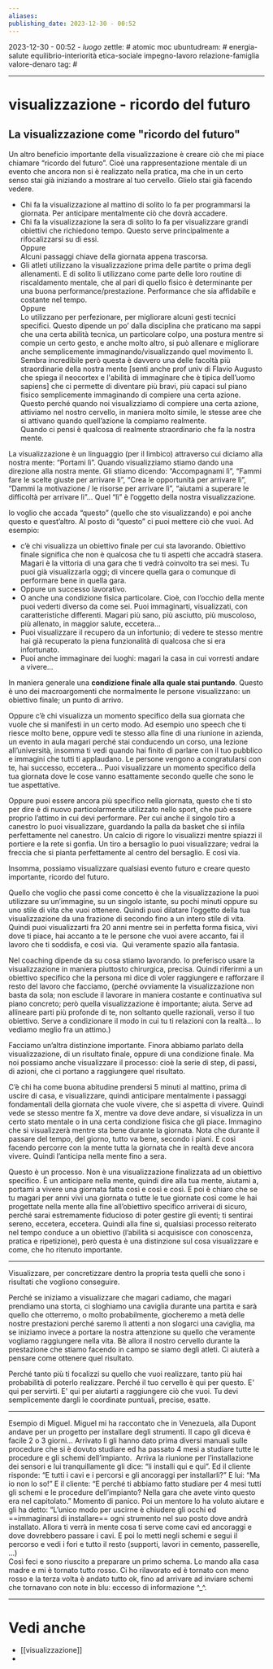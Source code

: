 ```yaml
---
aliases: 
publishing_date: 2023-12-30 - 00:52
---
```

2023-12-30 - 00:52 - *luogo*
zettle: # atomic moc
ubuntudream: # energia-salute equilibrio-interiorità etica-sociale impegno-lavoro relazione-famiglia valore-denaro 
tag: #

---
# visualizzazione - ricordo del futuro


## La visualizzazione come "ricordo del futuro"

Un altro beneficio importante della visualizzazione è creare ciò che mi piace chiamare “ricordo del futuro”. Cioè una rappresentazione mentale di un evento che ancora non si è realizzato nella pratica, ma che in un certo senso stai già iniziando a mostrare al tuo cervello. Glielo stai già facendo vedere.

- Chi fa la visualizzazione al mattino di solito lo fa per programmarsi la giornata. Per anticipare mentalmente ciò che dovrà accadere. 
- Chi fa la visualizzazione la sera di solito lo fa per visualizzare grandi obiettivi che richiedono tempo. Questo serve principalmente a rifocalizzarsi su di essi.  
    Oppure  
    Alcuni passaggi chiave della giornata appena trascorsa.
- Gli atleti utilizzano la visualizzazione prima delle partite o prima degli allenamenti. E di solito li utilizzano come parte delle loro routine di riscaldamento mentale, che al pari di quello fisico è determinante per una buona performance/prestazione. Performance che sia affidabile e costante nel tempo.  
    Oppure  
    Lo utilizzano per perfezionare, per migliorare alcuni gesti tecnici specifici. Questo dipende un po’ dalla disciplina che praticano ma sappi che una certa abilità tecnica, un particolare colpo, una postura mentre si compie un certo gesto, e anche molto altro, si può allenare e migliorare anche semplicemente immaginando/visualizzando quel movimento lì. Sembra incredibile però questa è davvero una delle facoltà più straordinarie della nostra mente [senti anche prof univ di Flavio Augusto che spiega il neocortex e l'abilità di immaginare che è tipica dell’uomo sapiens] che ci permette di diventare più bravi, più capaci sul piano fisico semplicemente immaginando di compiere una certa azione. Questo perché quando noi visualizziamo di compiere una certa azione, attiviamo nel nostro cervello, in maniera molto simile, le stesse aree che si attivano quando quell’azione la compiamo realmente.  
    Quando ci pensi è qualcosa di realmente straordinario che fa la nostra mente.
  

La visualizzazione è un linguaggio (per il limbico) attraverso cui diciamo alla nostra mente: “Portami lì”. Quando visualizziamo stiamo dando una direzione alla nostra mente. Gli stiamo dicendo: “Accompagnami lì”, “Fammi fare le scelte giuste per arrivare lì”, “Crea le opportunità per arrivare lì”, “Dammi la motivazione / le risorse per arrivare lì”, “aiutami a superare le difficoltà per arrivare lì”... Quel “lì” è l’oggetto della nostra visualizzazione. 

Io voglio che accada “questo” (quello che sto visualizzando) e poi anche questo e quest’altro.
Al posto di “questo” ci puoi mettere ciò che vuoi. 
Ad esempio: 
- c’è chi visualizza un obiettivo finale per cui sta lavorando. Obiettivo finale significa che non è qualcosa che tu ti aspetti che accadrà stasera. Magari è la vittoria di una gara che ti vedrà coinvolto tra sei mesi. Tu puoi già visualizzarla oggi; di vincere quella gara o comunque di performare bene in quella gara. 
- Oppure un successo lavorativo.
- O anche una condizione fisica particolare. Cioè, con l’occhio della mente puoi vederti diverso da come sei. Puoi immaginarti, visualizzati, con caratteristiche differenti. Magari più sano, più asciutto, più muscoloso, più allenato, in maggior salute, eccetera…
- Puoi visualizzare il recupero da un infortunio; di vedere te stesso mentre hai già recuperato la piena funzionalità di qualcosa che si era infortunato.
- Puoi anche immaginare dei luoghi: magari la casa in cui vorresti andare a vivere…

In maniera generale una **condizione finale alla quale stai puntando**. Questo è uno dei macroargomenti che normalmente le persone visualizzano: un obiettivo finale; un punto di arrivo.

Oppure c’è chi visualizza un momento specifico della sua giornata che vuole che si manifesti in un certo modo. Ad esempio uno speech che ti riesce molto bene, oppure vedi te stesso alla fine di una riunione in azienda, un evento in aula magari perché stai conducendo un corso, una lezione all’università, insomma ti vedi quando hai finito di parlare con il tuo pubblico e immagini che tutti ti applaudano. Le persone vengono a congratularsi con te, hai successo, eccetera…
Puoi visualizzare un momento specifico della tua giornata dove le cose vanno esattamente secondo quelle che sono le tue aspettative. 

Oppure puoi essere ancora più specifico nella giornata, questo che ti sto per dire è di nuovo particolarmente utilizzato nello sport, che può essere proprio l’attimo in cui devi performare. Per cui anche il singolo tiro a canestro lo puoi visualizzare, guardando la palla da basket che si infila perfettamente nel canestro. Un calcio di rigore lo visualizzi mentre spiazzi il portiere e la rete si gonfia. Un tiro a bersaglio lo puoi visualizzare; vedrai la freccia che si pianta perfettamente al centro del bersaglio. E così via. 

Insomma, possiamo visualizzare qualsiasi evento futuro e creare questo importante, ricordo del futuro.

Quello che voglio che passi come concetto è che la visualizzazione la puoi utilizzare su un’immagine, su un singolo istante, su pochi minuti oppure su uno stile di vita che vuoi ottenere.
Quindi puoi dilatare l’oggetto della tua visualizzazione da una frazione di secondo fino a un intero stile di vita. Quindi puoi visualizzarti fra 20 anni mentre sei in perfetta forma fisica, vivi dove ti piace, hai accanto a te le persone che vuoi avere accanto, fai il lavoro che ti soddisfa, e così via. 
Quì veramente spazio alla fantasia.

Nel coaching dipende da su cosa stiamo lavorando. Io preferisco usare la visualizzazione in maniera piuttosto chirurgica, precisa. Quindi riferirmi a un obiettivo specifico che la persona mi dice di voler raggiungere e rafforzare il resto del lavoro che facciamo, (perché ovviamente la visualizzazione non basta da sola; non esclude il lavorare in maniera costante e continuativa sul piano concreto; però quella visualizzazione è importante; aiuta. Serve ad allineare parti più profonde di te, non soltanto quelle razionali, verso il tuo obiettivo. Serve a condizionare il modo in cui tu ti relazioni con la realtà… lo vediamo meglio fra un attimo.)

Facciamo un’altra distinzione importante. Finora abbiamo parlato della visualizzazione, di un risultato finale, oppure di una condizione finale. Ma noi possiamo anche visualizzare il processo: cioè la serie di step, di passi, di azioni, che ci portano a raggiungere quel risultato.

C’è chi ha come buona abitudine prendersi 5 minuti al mattino, prima di uscire di casa, e visualizzare, quindi anticipare mentalmente i passaggi fondamentali della giornata che vuole vivere, che si aspetta di vivere. Quindi vede se stesso mentre fa X, mentre va dove deve andare, si visualizza in un certo stato mentale o in una certa condizione fisica che gli piace. Immagino che si visualizzerà mentre sta bene durante la giornata. Nota che durante il passare del tempo, del giorno, tutto va bene, secondo i piani. E così facendo percorre con la mente tutta la giornata che in realtà deve ancora vivere. Quindi l’anticipa nella mente fino a sera.

Questo è un processo. Non è una visualizzazione finalizzata ad un obiettivo specifico. È un anticipare nella mente, quindi dire alla tua mente, aiutami a, portami a vivere una giornata fatta così e così e così.
E poi è chiaro che se tu magari per anni vivi una giornata o tutte le tue giornate così come le hai progettate nella mente alla fine all’obiettivo specifico arriverai di sicuro, perché sarai estremamente fiducioso di poter gestire gli eventi; ti sentirai sereno, eccetera, eccetera.
Quindi alla fine sì, qualsiasi processo reiterato nel tempo conduce a un obiettivo (l’abilità si acquisisce con conoscenza, pratica e ripetizione), però questa è una distinzione sul cosa visualizzare e come, che ho ritenuto importante. 

---
Visualizzare, per concretizzare dentro la propria testa quelli che sono i risultati che vogliono conseguire. 

Perché se iniziamo a visualizzare che magari cadiamo, che magari prendiamo una storta, ci sloghiamo una caviglia durante una partita e sarà quello che otterremo, o molto probabilmente, giocheremo a metà delle nostre prestazioni perché saremo lì attenti a non slogarci una caviglia, ma se iniziamo invece a portare la nostra attenzione su quello che veramente vogliamo raggiungere nella vita. Bè allora il nostro cervello durante la prestazione che stiamo facendo in campo se siamo degli atleti. Ci aiuterà a pensare come ottenere quel risultato. 

Perché tanto più ti focalizzi su quello che vuoi realizzare, tanto più hai probabilità di poterlo realizzare. Perché il tuo cervello è qui per questo. E' qui per servirti. E' qui per aiutarti a raggiungere ciò che vuoi. Tu devi semplicemente dargli le coordinate puntuali, precise, esatte. 

---
Esempio di Miguel.
Miguel mi ha raccontato che in Venezuela, alla Dupont andave per un progetto per installare degli strumenti. Il capo gli diceva è facile 2 o 3 giorni…
Arrivato lì gli hanno dato prima diversi manuali sulle procedure che si è dovuto studiare ed ha passato 4 mesi a studiare tutte le procedure e gli schemi dell’impianto. 
Arriva la riunione per l’installazione dei sensori e lui tranquillamente gli dice: “li installi qui e qui”. Ed il cliente risponde: “E tutti i cavi e i percorsi e gli ancoraggi per installarli?”
E lui: “Ma io non lo so!”
E il cliente: “E perché ti abbiamo fatto studiare per 4 mesi tutti gli schemi e le procedure dell’impianto? Nella gara che avete vinto questo era nel capitolato.”
Momento di panico. Poi un mentore lo ha voluto aiutare e gli ha detto: “L’unico modo per uscirne è chiudere gli occhi ed ==immaginarsi di installare== ogni strumento nel suo posto dove andrà installato. Allora ti verrà in mente cosa ti serve come cavi ed ancoraggi e dove dovrebbero passare i cavi. E poi lo metti negli schemi e segui il percorso e vedi i fori e tutto il resto (supporti, lavori in cemento, passerelle, …)  
Così feci e sono riuscito a preparare un primo schema. Lo mando alla casa madre e mi è tornato tutto rosso. Ci ho rilavorato ed è tornato con meno rosso e la terza volta è andato tutto ok, fino ad arrivare ad inviare schemi che tornavano con note in blu: eccesso di informazione ^_^.




---
# Vedi anche
- [[visualizzazione]]
- 